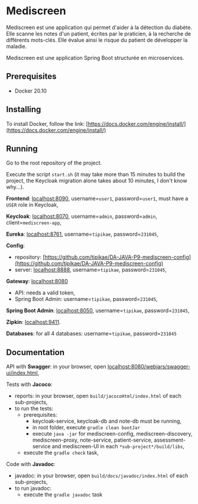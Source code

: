 # Mediscreen

Mediscreen est une application qui permet d'aider à la détection du diabète. Elle scanne les notes d'un patient, écrites par le praticien, à la recherche de différents mots-clés. Elle évalue ainsi le risque du patient de développer la maladie.

Mediscreen est une application Spring Boot structurée en microservices.

## Prerequisites
- Docker 20.10

## Installing
To install Docker, follow the link: [https://docs.docker.com/engine/install/](https://docs.docker.com/engine/install/)

## Running
Go to the root repository of the project.

Execute the script `start.sh` (it may take more than 15 minutes to build the project, the Keycloak migration alone takes about 10 minutes, I don't know why...).

**Frontend**: [localhost:8090](http://localhost:8090/login), username=`user1`, password=`user1`, must have a `USER` role in Keycloak,

**Keycloak**: [localhost:8070](http://localhost:8070), username=`admin`, password=`admin`, client=`mediscreen-app`,

**Eureka**: [localhost:8761](http://localhost:8761), username=`tipikae`, password=`231045`,

**Config**: 
- repository: [https://github.com/tipikae/DA-JAVA-P9-mediscreen-config](https://github.com/tipikae/DA-JAVA-P9-mediscreen-config)
- server: [localhost:8888](http://localhost:8888), username=`tipikae`, password=`231045`,

**Gateway**: [localhost:8080](http://localhost:8080)
- API:  needs a valid token,
- Spring Boot Admin: username=`tipikae`, password=`231045`,

**Spring Boot Admin**: [localhost:8050](http://localhost:8050), username=`tipikae`, password=`231045`,

**Zipkin**: [localhost:9411](http://localhost:9411).

**Databases**: for all 4 databases: username=`tipikae`, password=`231045`



## Documentation
API with **Swagger**: in your browser, open [localhost:8080/webjars/swagger-ui/index.html](http://localhost:8080/webjars/swagger-ui/index.html?urls.primaryName=note),


Tests with **Jacoco**:
- reports: in your browser, open `build/jacocoHtml/index.html` of each sub-projects,
- to run the tests:
    - prerequisites:
        - keycloak-service, keycloak-db and note-db must be running,
        - in root folder, execute `gradle clean bootJar`
        - execute `java -jar` for mediscreen-config, mediscreen-discovery, mediscreen-proxy, note-service, patient-service, assessment-service and mediscreen-UI in each `*sub-project*/build/libs`,
    - execute the `gradle check` task,


Code with **Javadoc**:
- javadoc: in your browser, open `build/docs/javadoc/index.html` of each sub-projects,
- to run javadoc:
    - execute the `gradle javadoc` task

